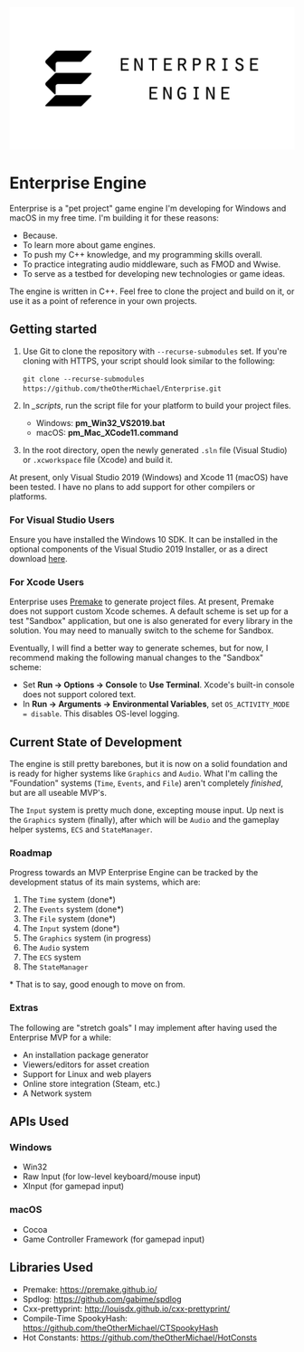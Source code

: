 ![Enterprise Engine](_resources/Branding/EPLogo_BlackCaptioned.png)

# Enterprise Engine
Enterprise is a "pet project" game engine I'm developing for Windows and macOS in my free time. I'm building 
it for these reasons:
* Because.
* To learn more about game engines.
* To push my C++ knowledge, and my programming skills overall.
* To practice integrating audio middleware, such as FMOD and Wwise.
* To serve as a testbed for developing new technologies or game ideas.

The engine is written in C++.  Feel free to clone the project and build on it, or use it as a point of 
reference in your own projects.

## Getting started
1. Use Git to clone the repository with `--recurse-submodules` set.  If you're cloning with HTTPS, your 
script should look similar to the following:

    `git clone --recurse-submodules https://github.com/theOtherMichael/Enterprise.git`

2. In *_scripts*, run the script file for your platform to build your project files.
    * Windows: **pm_Win32_VS2019.bat**
    * macOS: **pm_Mac_XCode11.command**
3. In the root directory, open the newly generated `.sln` file (Visual Studio) or `.xcworkspace` file (Xcode) 
and build it.

At present, only Visual Studio 2019 (Windows) and Xcode 11 (macOS) have been tested.  I have no plans to 
add support for other compilers or platforms.

### For Visual Studio Users
Ensure you have installed the Windows 10 SDK.  It can be installed in the optional components of the Visual 
Studio 2019 Installer, or as a direct download [here](https://developer.microsoft.com/en-us/windows/downloads/windows-10-sdk/).

### For Xcode Users
Enterprise uses [Premake](https://premake.github.io/) to generate project files.  At present, Premake does 
not support custom Xcode schemes.  A default scheme is set up for a test "Sandbox" application, but one is 
also generated for every library in the solution.  You may need to manually switch to the scheme for Sandbox.

Eventually, I will find a better way to generate schemes, but for now, I recommend making the following 
manual changes to the "Sandbox" scheme:
* Set **Run -> Options -> Console** to **Use Terminal**.  Xcode's built-in console does not support colored
  text.
* In **Run -> Arguments -> Environmental Variables**, set `OS_ACTIVITY_MODE = disable`.  This disables
  OS-level logging.

## Current State of Development
The engine is still pretty barebones, but it is now on a solid foundation and is ready for higher systems 
like `Graphics` and `Audio`.  What I'm calling the "Foundation" systems (`Time`, `Events`, and `File`) aren't 
completely *finished*, but are all useable MVP's.

The `Input` system is pretty much done, excepting mouse input.  Up next is the `Graphics` system (finally), 
after which will be `Audio` and the gameplay helper systems, `ECS` and `StateManager`.

### Roadmap
Progress towards an MVP Enterprise Engine can be tracked by the development status of its main systems, which 
are:

1. The `Time` system (done*)
2. The `Events` system (done*)
3. The `File` system (done*)
4. The `Input` system (done*)
5. The `Graphics` system (in progress)
6. The `Audio` system
7. The `ECS` system
8. The `StateManager`

\* That is to say, good enough to move on from.

### Extras
The following are "stretch goals" I may implement after having used the Enterprise MVP for a while:

* An installation package generator
* Viewers/editors for asset creation
* Support for Linux and web players
* Online store integration (Steam, etc.)
* A Network system

## APIs Used
### Windows
* Win32
* Raw Input (for low-level keyboard/mouse input)
* XInput (for gamepad input)

### macOS
* Cocoa
* Game Controller Framework (for gamepad input)

## Libraries Used
* Premake: <https://premake.github.io/>
* Spdlog: <https://github.com/gabime/spdlog>
* Cxx-prettyprint: <http://louisdx.github.io/cxx-prettyprint/>
* Compile-Time SpookyHash: <https://github.com/theOtherMichael/CTSpookyHash>
* Hot Constants: <https://github.com/theOtherMichael/HotConsts>
